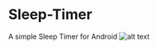 # Sleep-Timer
A simple Sleep Timer for Android 
![alt text](https://s3.upanh.pro/2019/06/27/Screenshot_20190627-163301.png)
